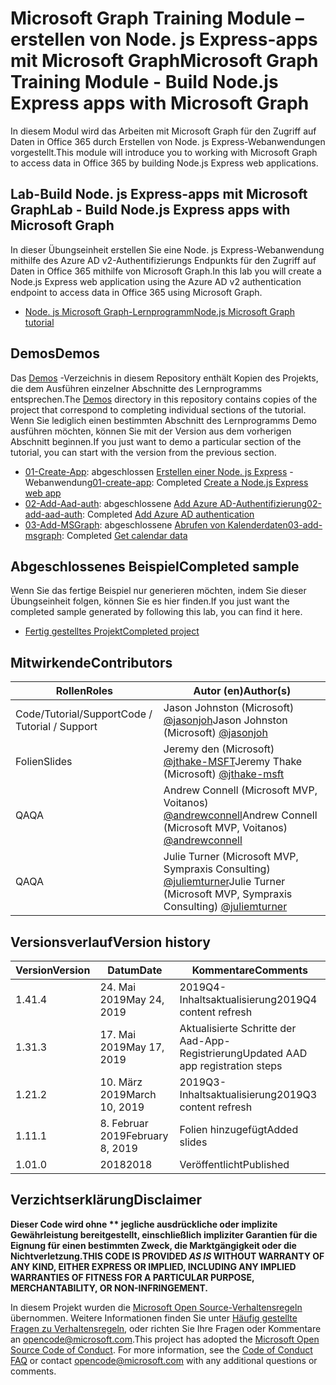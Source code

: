# <a name="microsoft-graph-training-module---build-nodejs-express-apps-with-microsoft-graph"></a><span data-ttu-id="cdd26-101">Microsoft Graph Training Module – erstellen von Node. js Express-apps mit Microsoft Graph</span><span class="sxs-lookup"><span data-stu-id="cdd26-101">Microsoft Graph Training Module - Build Node.js Express apps with Microsoft Graph</span></span>

<span data-ttu-id="cdd26-102">In diesem Modul wird das Arbeiten mit Microsoft Graph für den Zugriff auf Daten in Office 365 durch Erstellen von Node. js Express-Webanwendungen vorgestellt.</span><span class="sxs-lookup"><span data-stu-id="cdd26-102">This module will introduce you to working with Microsoft Graph to access data in Office 365 by building Node.js Express web applications.</span></span>

## <a name="lab---build-nodejs-express-apps-with-microsoft-graph"></a><span data-ttu-id="cdd26-103">Lab-Build Node. js Express-apps mit Microsoft Graph</span><span class="sxs-lookup"><span data-stu-id="cdd26-103">Lab - Build Node.js Express apps with Microsoft Graph</span></span>

<span data-ttu-id="cdd26-104">In dieser Übungseinheit erstellen Sie eine Node. js Express-Webanwendung mithilfe des Azure AD v2-Authentifizierungs Endpunkts für den Zugriff auf Daten in Office 365 mithilfe von Microsoft Graph.</span><span class="sxs-lookup"><span data-stu-id="cdd26-104">In this lab you will create a Node.js Express web application using the Azure AD v2 authentication endpoint to access data in Office 365 using Microsoft Graph.</span></span>

- [<span data-ttu-id="cdd26-105">Node. js Microsoft Graph-Lernprogramm</span><span class="sxs-lookup"><span data-stu-id="cdd26-105">Node.js Microsoft Graph tutorial</span></span>](https://docs.microsoft.com/graph/training/node-tutorial)

## <a name="demos"></a><span data-ttu-id="cdd26-106">Demos</span><span class="sxs-lookup"><span data-stu-id="cdd26-106">Demos</span></span>

<span data-ttu-id="cdd26-107">Das [Demos](./Demos) -Verzeichnis in diesem Repository enthält Kopien des Projekts, die dem Ausführen einzelner Abschnitte des Lernprogramms entsprechen.</span><span class="sxs-lookup"><span data-stu-id="cdd26-107">The [Demos](./Demos) directory in this repository contains copies of the project that correspond to completing individual sections of the tutorial.</span></span> <span data-ttu-id="cdd26-108">Wenn Sie lediglich einen bestimmten Abschnitt des Lernprogramms Demo ausführen möchten, können Sie mit der Version aus dem vorherigen Abschnitt beginnen.</span><span class="sxs-lookup"><span data-stu-id="cdd26-108">If you just want to demo a particular section of the tutorial, you can start with the version from the previous section.</span></span>

- <span data-ttu-id="cdd26-109">[01-Create-App](Demos/01-create-app): abgeschlossen [Erstellen einer Node. js Express](https://docs.microsoft.com/graph/training/node-tutorial?tutorial-step=1) -Webanwendung</span><span class="sxs-lookup"><span data-stu-id="cdd26-109">[01-create-app](Demos/01-create-app): Completed [Create a Node.js Express web app](https://docs.microsoft.com/graph/training/node-tutorial?tutorial-step=1)</span></span>
- <span data-ttu-id="cdd26-110">[02-Add-Aad-auth](Demos/02-add-aad-auth): abgeschlossene [Add Azure AD-Authentifizierung](https://docs.microsoft.com/graph/training/node-tutorial?tutorial-step=3)</span><span class="sxs-lookup"><span data-stu-id="cdd26-110">[02-add-aad-auth](Demos/02-add-aad-auth): Completed [Add Azure AD authentication](https://docs.microsoft.com/graph/training/node-tutorial?tutorial-step=3)</span></span>
- <span data-ttu-id="cdd26-111">[03-Add-MSGraph](Demos/03-add-msgraph): abgeschlossene [Abrufen von Kalenderdaten](https://docs.microsoft.com/graph/training/node-tutorial?tutorial-step=4)</span><span class="sxs-lookup"><span data-stu-id="cdd26-111">[03-add-msgraph](Demos/03-add-msgraph): Completed [Get calendar data](https://docs.microsoft.com/graph/training/node-tutorial?tutorial-step=4)</span></span>

## <a name="completed-sample"></a><span data-ttu-id="cdd26-112">Abgeschlossenes Beispiel</span><span class="sxs-lookup"><span data-stu-id="cdd26-112">Completed sample</span></span>

<span data-ttu-id="cdd26-113">Wenn Sie das fertige Beispiel nur generieren möchten, indem Sie dieser Übungseinheit folgen, können Sie es hier finden.</span><span class="sxs-lookup"><span data-stu-id="cdd26-113">If you just want the completed sample generated by following this lab, you can find it here.</span></span>

- [<span data-ttu-id="cdd26-114">Fertig gestelltes Projekt</span><span class="sxs-lookup"><span data-stu-id="cdd26-114">Completed project</span></span>](Demos/03-add-msgraph)

## <a name="contributors"></a><span data-ttu-id="cdd26-115">Mitwirkende</span><span class="sxs-lookup"><span data-stu-id="cdd26-115">Contributors</span></span>

|           <span data-ttu-id="cdd26-116">Rollen</span><span class="sxs-lookup"><span data-stu-id="cdd26-116">Roles</span></span>            |                                           <span data-ttu-id="cdd26-117">Autor (en)</span><span class="sxs-lookup"><span data-stu-id="cdd26-117">Author(s)</span></span>                                           |
| -------------------------- | --------------------------------------------------------------------------------------------- |
| <span data-ttu-id="cdd26-118">Code/Tutorial/Support</span><span class="sxs-lookup"><span data-stu-id="cdd26-118">Code / Tutorial  / Support</span></span> | <span data-ttu-id="cdd26-119">Jason Johnston (Microsoft) [@jasonjoh](//github.com/jasonjoh)</span><span class="sxs-lookup"><span data-stu-id="cdd26-119">Jason Johnston (Microsoft) [@jasonjoh](//github.com/jasonjoh)</span></span>                                 |
| <span data-ttu-id="cdd26-120">Folien</span><span class="sxs-lookup"><span data-stu-id="cdd26-120">Slides</span></span>                     | <span data-ttu-id="cdd26-121">Jeremy den (Microsoft) [@jthake-MSFT](//github.com/jthake-msft)</span><span class="sxs-lookup"><span data-stu-id="cdd26-121">Jeremy Thake (Microsoft) [@jthake-msft](//github.com/jthake-msft)</span></span>                             |
| <span data-ttu-id="cdd26-122">QA</span><span class="sxs-lookup"><span data-stu-id="cdd26-122">QA</span></span>                         | <span data-ttu-id="cdd26-123">Andrew Connell (Microsoft MVP, Voitanos) [@andrewconnell](//github.com/andrewconnell)</span><span class="sxs-lookup"><span data-stu-id="cdd26-123">Andrew Connell (Microsoft MVP, Voitanos) [@andrewconnell](//github.com/andrewconnell)</span></span>         |
| <span data-ttu-id="cdd26-124">QA</span><span class="sxs-lookup"><span data-stu-id="cdd26-124">QA</span></span>                         | <span data-ttu-id="cdd26-125">Julie Turner (Microsoft MVP, Sympraxis Consulting) [@juliemturner](//github.com/juliemturner)</span><span class="sxs-lookup"><span data-stu-id="cdd26-125">Julie Turner (Microsoft MVP, Sympraxis Consulting) [@juliemturner](//github.com/juliemturner)</span></span> |

## <a name="version-history"></a><span data-ttu-id="cdd26-126">Versionsverlauf</span><span class="sxs-lookup"><span data-stu-id="cdd26-126">Version history</span></span>

| <span data-ttu-id="cdd26-127">Version</span><span class="sxs-lookup"><span data-stu-id="cdd26-127">Version</span></span> |       <span data-ttu-id="cdd26-128">Datum</span><span class="sxs-lookup"><span data-stu-id="cdd26-128">Date</span></span>       |              <span data-ttu-id="cdd26-129">Kommentare</span><span class="sxs-lookup"><span data-stu-id="cdd26-129">Comments</span></span>              |
| ------- | ---------------- | ---------------------------------- |
| <span data-ttu-id="cdd26-130">1.4</span><span class="sxs-lookup"><span data-stu-id="cdd26-130">1.4</span></span>     | <span data-ttu-id="cdd26-131">24. Mai 2019</span><span class="sxs-lookup"><span data-stu-id="cdd26-131">May 24, 2019</span></span>     | <span data-ttu-id="cdd26-132">2019Q4-Inhaltsaktualisierung</span><span class="sxs-lookup"><span data-stu-id="cdd26-132">2019Q4 content refresh</span></span>             |
| <span data-ttu-id="cdd26-133">1.3</span><span class="sxs-lookup"><span data-stu-id="cdd26-133">1.3</span></span>     | <span data-ttu-id="cdd26-134">17. Mai 2019</span><span class="sxs-lookup"><span data-stu-id="cdd26-134">May 17, 2019</span></span>     | <span data-ttu-id="cdd26-135">Aktualisierte Schritte der Aad-App-Registrierung</span><span class="sxs-lookup"><span data-stu-id="cdd26-135">Updated AAD app registration steps</span></span> |
| <span data-ttu-id="cdd26-136">1.2</span><span class="sxs-lookup"><span data-stu-id="cdd26-136">1.2</span></span>     | <span data-ttu-id="cdd26-137">10. März 2019</span><span class="sxs-lookup"><span data-stu-id="cdd26-137">March 10, 2019</span></span>   | <span data-ttu-id="cdd26-138">2019Q3-Inhaltsaktualisierung</span><span class="sxs-lookup"><span data-stu-id="cdd26-138">2019Q3 content refresh</span></span>             |
| <span data-ttu-id="cdd26-139">1.1</span><span class="sxs-lookup"><span data-stu-id="cdd26-139">1.1</span></span>     | <span data-ttu-id="cdd26-140">8. Februar 2019</span><span class="sxs-lookup"><span data-stu-id="cdd26-140">February 8, 2019</span></span> | <span data-ttu-id="cdd26-141">Folien hinzugefügt</span><span class="sxs-lookup"><span data-stu-id="cdd26-141">Added slides</span></span>                       |
| <span data-ttu-id="cdd26-142">1.0</span><span class="sxs-lookup"><span data-stu-id="cdd26-142">1.0</span></span>     | <span data-ttu-id="cdd26-143">2018</span><span class="sxs-lookup"><span data-stu-id="cdd26-143">2018</span></span>             | <span data-ttu-id="cdd26-144">Veröffentlicht</span><span class="sxs-lookup"><span data-stu-id="cdd26-144">Published</span></span>                          |

## <a name="disclaimer"></a><span data-ttu-id="cdd26-145">Verzichtserklärung</span><span class="sxs-lookup"><span data-stu-id="cdd26-145">Disclaimer</span></span>

<span data-ttu-id="cdd26-146">**Dieser Code wird ohne \*\* jegliche ausdrückliche oder implizite Gewährleistung bereitgestellt, einschließlich impliziter Garantien für die Eignung für einen bestimmten Zweck, die Marktgängigkeit oder die Nichtverletzung.**</span><span class="sxs-lookup"><span data-stu-id="cdd26-146">**THIS CODE IS PROVIDED *AS IS* WITHOUT WARRANTY OF ANY KIND, EITHER EXPRESS OR IMPLIED, INCLUDING ANY IMPLIED WARRANTIES OF FITNESS FOR A PARTICULAR PURPOSE, MERCHANTABILITY, OR NON-INFRINGEMENT.**</span></span>

<span data-ttu-id="cdd26-p102">In diesem Projekt wurden die [Microsoft Open Source-Verhaltensregeln](https://opensource.microsoft.com/codeofconduct/) übernommen. Weitere Informationen finden Sie unter [Häufig gestellte Fragen zu Verhaltensregeln](https://opensource.microsoft.com/codeofconduct/faq/), oder richten Sie Ihre Fragen oder Kommentare an [opencode@microsoft.com](mailto:opencode@microsoft.com).</span><span class="sxs-lookup"><span data-stu-id="cdd26-p102">This project has adopted the [Microsoft Open Source Code of Conduct](https://opensource.microsoft.com/codeofconduct/). For more information, see the [Code of Conduct FAQ](https://opensource.microsoft.com/codeofconduct/faq/) or contact [opencode@microsoft.com](mailto:opencode@microsoft.com) with any additional questions or comments.</span></span>
